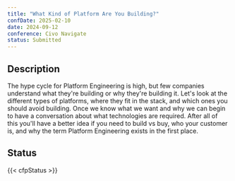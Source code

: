 ```yaml
---
title: "What Kind of Platform Are You Building?"
confDate: 2025-02-10
date: 2024-09-12
conference: Civo Navigate
status: Submitted
---
```


## Description

The hype cycle for Platform Engineering is high, but few companies understand what they're building or why they're building it. Let's look at the different types of platforms, where they fit in the stack, and which ones you should avoid building.
Once we know what we want and why we can begin to have a conversation about what technologies are required. After all of this you'll have a better idea if you need to build vs buy, who your customer is, and why the term Platform Engineering exists in the first place.

## Status

{{< cfpStatus >}}
